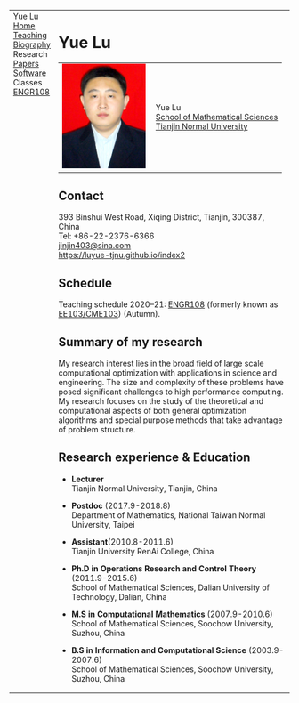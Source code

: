 <head>
<BASE href="Yue Lu" />  
<meta name="generator" content="jemdoc, see http://jemdoc.jaboc.net/" />
<meta http-equiv="Content-Type" content="text/html;charset=utf-8" />
<link rel="stylesheet" href="jemdoc.css" type="text/css" />
<link rel="stylesheet" href="boyd.css" type="text/css" />
</head>
<body>
<table summary="Table for page layout." id="tlayout">
<tr valign="top">
<td id="layout-menu">
<div class="menu-category">Yue Lu</div>
<div class="menu-item"><a href="index.html" class="current">Home</a></div>
<div class="menu-item"><a href="teaching.html">Teaching</a></div>
<div class="menu-item"><a href="bio.html">Biography</a></div>
<div class="menu-category">Research</div>
<div class="menu-item"><a href="papers.html">Papers</a></div>
<div class="menu-item"><a href="software.html">Software</a></div>
<div class="menu-category">Classes</div>
<div class="menu-item"><a href="http://stanford.edu/class/engr108/">ENGR108</a></div>
</td>
<td id="layout-content">
<div id="toptitle">
<h1>Yue Lu</h1>
</div>
<table class="imgtable"><tr><td>
<img src="zhengjianzhao.jpg" alt="150px" width="150px" />&nbsp;</td>
<td align="left"><p>Yue Lu<br />
<a href="http://sxkx.tjnu.edu.cn/">School of Mathematical Sciences</a><br />
<a href="http://www.tjnu.edu.cn/">Tianjin Normal University</a></p>
</td></tr></table>
<h2>Contact</h2>
<p>393 Binshui West Road, Xiqing District, Tianjin, 300387, China<br />
Tel: +86-22-2376-6366<br />
<a href="mailto:jinjin403@sina.com">jinjin403@sina.com</a><br />
<a href="https://luyue-tjnu.github.io/index2">https://luyue-tjnu.github.io/index2</a></p>
<h2>Schedule</h2>
<p>Teaching schedule 2020&ndash;21:
<a href="https://stanford.edu/class/engr108/">ENGR108</a> (formerly known as 
<a href="https://ee103.stanford.edu">EE103/CME103</a>) 
(Autumn).<br />
<h2>Summary of my research</h2>
<p>My research interest lies in the broad field of large scale computational optimization  with  applications in science and engineering. The size and complexity of these problems have posed significant challenges to high performance computing. My research focuses on the study of the theoretical and computational aspects of both general optimization algorithms and special purpose methods that take advantage of problem structure.</p>
<h2>Research experience &amp; Education</h2>
<ul>
<li><p><b>Lecturer</b><br />
Tianjin Normal University, Tianjin, China</p>
</li>
<li><p><b>Postdoc</b> (2017.9-2018.8)<br />
Department of Mathematics, National Taiwan Normal University, Taipei</p>
</li>
<li><p><b>Assistant</b>(2010.8-2011.6)<br />
Tianjin University RenAi College, China</p>
</li>
<li><p><b>Ph.D in Operations Research and Control Theory</b> (2011.9-2015.6)<br />
School of Mathematical Sciences, Dalian University of Technology, Dalian, China</p>
</li>
<li><p><b>M.S in Computational Mathematics</b> (2007.9-2010.6)<br />
School of Mathematical Sciences, Soochow University, Suzhou, China</p>
</li>
<li><p><b>B.S in Information and Computational Science</b> (2003.9-2007.6)<br />
School of Mathematical Sciences, Soochow University, Suzhou, China</p>
</li>
</ul>
<div id="footer">
<div id="footer-text">
</div>
</div>
</td>
</tr>
</table>
</body>
